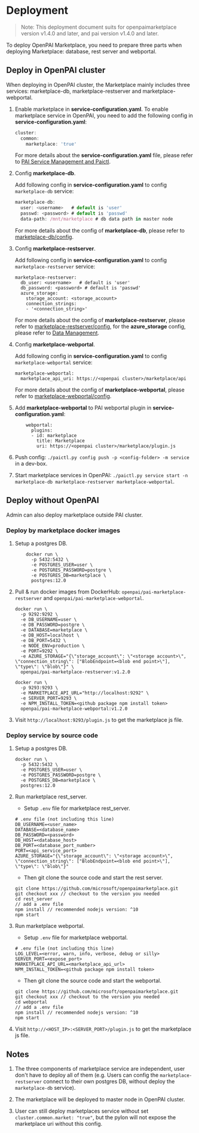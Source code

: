 # Deployment

> Note: This deployment document suits for openpaimarketplace version v1.4.0 and later, and pai version v1.4.0 and later.

To deploy OpenPAI Marketplace, you need to prepare three parts when deploying Marketplace: database, rest server and webportal.

## Deploy in OpenPAI cluster

When deploying in OpenPAI cluster, the Marketplace mainly includes three services: marketplace-db, marketplace-restserver and marketplace-webportal.

1. Enable marketplace in **service-configuration.yaml**.
   To enable marketplace service in OpenPAI, you need to add the following config in **service-configuration.yaml**:

   ```javascript
   cluster:
     common:
       marketplace: 'true'

   ```

   For more details about the **service-configuration.yaml** file, please refer to [PAI Service Management and Paictl](https://openpai.readthedocs.io/en/latest/manual/cluster-admin/basic-management-operations.html#pai-service-management-and-paictl).

2. Config **marketplace-db**.

   Add following config in **service-configuration.yaml** to config `marketplace-db` service: 

   ```javascript
   marketplace-db:
     user: <username>   # default is 'user'
     passwd: <password> # default is 'passwd'
     data-path: /mnt/marketplace # db data path in master node
   ```

   For more details about the config of **marketplace-db**, please refer to [marketplace-db/config](https://github.com/microsoft/pai/tree/master/src/marketplace-db/config).

3. Config **marketplace-restserver**.

   Add following config in **service-configuration.yaml** to config `marketplace-restserver` service: 

   ```
   marketplace-restserver:
     db_user: <username>   # default is 'user'
     db_password: <password> # default is 'passwd'
     azure_storage:
       storage_account: <storage_account>
       connection_strings:
       - '<connection_string>'
   ```

   For more details about the config of **marketplace-restserver**, please refer to [marketplace-restserver/config](https://github.com/microsoft/pai/tree/master/src/marketplace-restserver/config), for the **azure_storage** config, please refer to [Data Management](../user/data_management.md).


4. Config **marketplace-webportal**.

   Add following config in **service-configuration.yaml** to config `marketplace-webportal` service: 

   ```
   marketplace-webportal:
     marketplace_api_uri: https://<openpai cluster>/marketplace/api
   ```

   For more details about the config of **marketplace-webportal**, please refer to [marketplace-webportal/config](https://github.com/microsoft/pai/tree/master/src/marketplace-webportal/config).

7.  Add **marketplace-webportal** to PAI webportal plugin in **service-configuration.yaml**:

    ```
        webportal:
          plugins:
          - id: marketplace
            title: Marketplace
            uri: https://<openpai cluster>/marketplace/plugin.js
    ```

8.  Push config: `./paictl.py config push -p <config-folder> -m service` in a dev-box.

9.  Start marketplace services in OpenPAI: `./paictl.py service start -n marketplace-db marketplace-restserver marketplace-webportal`.

## Deploy without OpenPAI

Admin can also deploy marketplace outside PAI cluster.

### Deploy by marketplace docker images

1. Setup a postgres DB.
    ```
        docker run \
          -p 5432:5432 \
          -e POSTGRES_USER=user \
          -e POSTGRES_PASSWORD=postgre \
          -e POSTGRES_DB=marketplace \
          postgres:12.0
    ```

2. Pull & run docker images from DockerHub: `openpai/pai-marketplace-restserver` and `openpai/pai-marketplace-webportal`.
    ```
    docker run \
      -p 9292:9292 \
      -e DB_USERNAME=user \
      -e DB_PASSWORD=postgre \
      -e DATABASE=marketplace \
      -e DB_HOST=localhost \
      -e DB_PORT=5432 \
      -e NODE_ENV=production \
      -e PORT=9292 \
      -e AZURE_STORAGE="{\"storage_account\": \"<storage account>\", \"connection_string\": ["BlobEndpoint=<blob end point>\"], \"type\": \"blob\"}" \
      openpai/pai-marketplace-restserver:v1.2.0

    docker run \
      -p 9293:9293 \
      -e MARKETPLACE_API_URL="http://localhost:9292" \
      -e SERVER_PORT=9293 \
      -e NPM_INSTALL_TOKEN=<github package npm install token>
      openpai/pai-marketplace-webportal:v1.2.0
    ```

3. Visit `http://localhost:9293/plugin.js` to get the marketplace js file.

### Deploy service by source code

1. Setup a postgres DB.
   ```
   docker run \
     -p 5432:5432 \
     -e POSTGRES_USER=user \
     -e POSTGRES_PASSWORD=postgre \
     -e POSTGRES_DB=marketplace \
     postgres:12.0
   ```
2. Run marketplace rest_server.
   - Setup `.env` file for marketplace rest_server.
   ```
   # .env file (not including this line)
   DB_USERNAME=<user_name>
   DATABASE=<database_name>
   DB_PASSWORD=<password>
   DB_HOST=<database_host>
   DB_PORT=<database_port_number>
   PORT=<api_service_port>
   AZURE_STORAGE="{\"storage_account\": \"<storage account>\", \"connection_string\": ["BlobEndpoint=<blob end point>\"], \"type\": \"blob\"}"
   ```

   - Then git clone the source code and start the rest server.
   ```
   git clone https://github.com/microsoft/openpaimarketplace.git
   git checkout xxx // checkout to the version you needed
   cd rest_server
   // add a .env file
   npm install // recommended nodejs version: ^10
   npm start
   ```

3. Run marketplace webportal.
   - Setup `.env` file for marketplace webportal.
   ```
   # .env file (not including this line)
   LOG_LEVEL=<error, warn, info, verbose, debug or silly>
   SERVER_PORT=<expose_port>
   MARKETPLACE_API_URL=<marketplace_api_url>
   NPM_INSTALL_TOKEN=<github package npm install token>
   ```

   - Then git clone the source code and start the webportal.
   ```
   git clone https://github.com/microsoft/openpaimarketplace.git
   git checkout xxx // checkout to the version you needed
   cd webportal
   // add a .env file
   npm install // recommended nodejs version: ^10
   npm start
   ```

4.  Visit `http://<HOST_IP>:<SERVER_PORT>/plugin.js` to get the marketplace js file.

## Notes

1. The three components of marketplace service are independent, user don't have to deploy all of them (e.g. Users can config the `marketplace-restserver` connect to their own postgres DB, without deploy the `marketplace-db` service).

2. The marketplace will be deployed to master node in OpenPAI cluster.

3. User can still deploy marketplaces service without set `cluster.common.market: "true"`, but the pylon will not expose the marketplace uri without this config.
